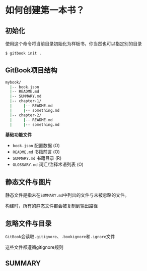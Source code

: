 # 如何创建第一本书？



<!-- toc -->



## 初始化

使用这个命令将当前目录初始化为样板书，你当然也可以指定别的目录

```bash
$ gitbook init .
```



## GitBook项目结构

```bash
mybook/
  |-- book.json
  |-- README.md
  |-- SUMMARY.md
  |-- chapter-1/
  |     |-- README.md
  |     |-- something.md
  |-- chapter-2/
  |     |-- README.md
  |     |-- something.md
```

**基础功能文件**

- `book.json` 配置数据 (O)
- `README.md` 书籍前言 (O)
- `SUMMARY.md` 书籍目录 (R)
- `GLOSSARY.md` 词汇/注释术语列表 (O)



## 静态文件与图片

静态文件是指未在`SUMMARY.md`中列出的文件与未被忽略的文件。

构建时，所有的静态文件都会被复制到输出路径



## 忽略文件与目录

`GitBook`会读取`.gitignore`、`.bookignore`和`.ignore`文件

这些文件都遵循gitignore规则





## SUMMARY

